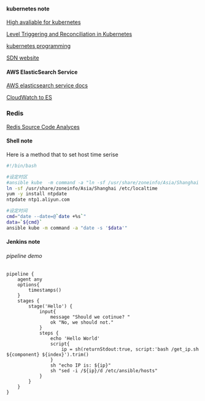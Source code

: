 #### kubernetes note

  [High avaliable for kubernetes](https://github.com/kubernetes/kubeadm/blob/master/docs/ha-considerations.md#options-for-software-load-balancing "rely on kubeadm tool")</br>
 
  [Level Triggering and Reconciliation in Kubernetes](https://hackernoon.com/level-triggering-and-reconciliation-in-kubernetes-1f17fe30333d "Events driven trigger")</br>
   
  [kubernetes programming](./kubernetes-dev "kubernetes programming")</br>  
  
[SDN website](https://sdn.feisky.xyz/ "kubernetes SDN")</br>  
#### AWS ElasticSearch Service  
[AWS elasticsearch service docs](https://opendistro.github.io/for-elasticsearch-docs/docs/ism/ "es")

[CloudWatch to ES](LambdaVPCLogsToES.js "Javascript Script Realize Demo")

### Redis 
[Redis Source Code Analyces](https://redissrc.readthedocs.io/en/latest/index.html "Redis源码解析")



#### Shell note
  Here is a method that to set host time serise
```bash
#!/bin/bash

#设定时区
#ansible kube  -m command -a "ln -sf /usr/share/zoneinfo/Asia/Shanghai /etc/localtime"
ln -sf /usr/share/zoneinfo/Asia/Shanghai /etc/localtime
yum -y install ntpdate
ntpdate ntp1.aliyun.com

#设定时间
cmd="date --date=@`date +%s`"
data=`${cmd}`
ansible kube -m command -a "date -s '$data'"
```
#### Jenkins note
###### pipeline demo 
```jenkins
pipeline {
    agent any
    options{
        timestamps()
    }
    stages {
        stage('Hello') {
            input{
                message "Should we cotinue? "
                ok "No, we should not."
            }
            steps {
                echo 'Hello World'
                script{
                    ip = sh(returnStdout:true, script:'bash /get_ip.sh ${component} ${index}').trim()
                }
                sh "echo IP is: ${ip}"
                sh "sed -i /${ip}/d /etc/ansible/hosts"
            }
        }
    }
}
```
